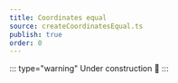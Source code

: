 ```yaml
---
title: Coordinates equal
source: createCoordinatesEqual.ts
publish: true
order: 0
---
```


::: type="warning"
Under construction 🚧
:::
